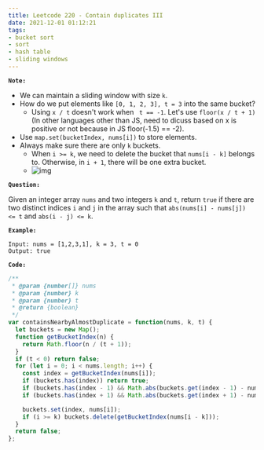 ```yaml
---
title: Leetcode 220 - Contain duplicates III
date: 2021-12-01 01:12:21
tags:
- bucket sort
- sort
- hash table
- sliding windows
---
```

**`Note:`**
- We can maintain a sliding window with size `k`.
- How do we put elements like `[0, 1, 2, 3], t = 3` into the same bucket?
  - Using `x / t` doesn't work when ` t == -1`. Let's use `floor(x / t + 1)` (In other languages other than JS, need to dicuss based on x is positive or not because in JS floor(-1.5) == -2).
- Use `map.set(bucketIndex, nums[i])` to store elements.
- Always make sure there are only `k` buckets.
  - When `i >= k`, we need to delete the bucket that `nums[i - k]` belongs to. Otherwise, in `i + 1`, there will be one extra bucket.
  - ![img](https://i.imgur.com/vTfsfUz.png)

**`Question:`**

Given an integer array `nums` and two integers `k` and `t`, return `true` if there are two distinct indices `i` and `j` in the array such that `abs(nums[i] - nums[j]) <= t` and `abs(i - j) <= k`.

**`Example:`**
```
Input: nums = [1,2,3,1], k = 3, t = 0
Output: true
```

**`Code:`**
```javascript
/**
 * @param {number[]} nums
 * @param {number} k
 * @param {number} t
 * @return {boolean}
 */
var containsNearbyAlmostDuplicate = function(nums, k, t) {
  let buckets = new Map();
  function getBucketIndex(n) {
    return Math.floor(n / (t + 1));
  }
  if (t < 0) return false;
  for (let i = 0; i < nums.length; i++) {
    const index = getBucketIndex(nums[i]);
    if (buckets.has(index)) return true;
    if (buckets.has(index - 1) && Math.abs(buckets.get(index - 1) - nums[i]) <= t) return true;
    if (buckets.has(index + 1) && Math.abs(buckets.get(index + 1) - nums[i]) <= t) return true;

    buckets.set(index, nums[i]);
    if (i >= k) buckets.delete(getBucketIndex(nums[i - k]));
  }
  return false;
};
```
